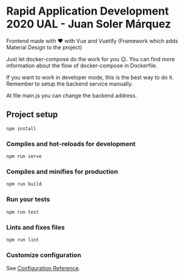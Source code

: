 # Rapid Application Development 2020 UAL - Juan Soler Márquez 
Frontend made with :heart: with Vue and Vuetify (Framework which adds Material Design to the project)

Just let docker-compose do the work for you :wink:. You can find more information about the flow of docker-compose in Dockerfile.

If you want to work in developer mode, this is the best way to do it. Remember to setup the backend service manually. 

At file main.js you can change the backend address. 

## Project setup
```
npm install
```

### Compiles and hot-reloads for development



```
npm run serve
```

### Compiles and minifies for production
```
npm run build
```

### Run your tests
```
npm run test
```

### Lints and fixes files
```
npm run lint
```

### Customize configuration
See [Configuration Reference](https://cli.vuejs.org/config/).



